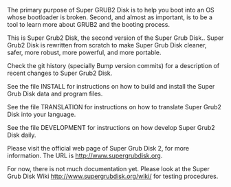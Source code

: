 The primary purpose of Super GRUB2 Disk is to help you boot into an OS whose bootloader is broken.
Second, and almost as important, is to be a tool to learn more about GRUB2 and the booting process.

This is Super Grub2 Disk, the second version of the Super Grub Disk..
Super Grub2 Disk is rewritten from scratch to make Super Grub Disk cleaner, safer, more
robust, more powerful, and more portable.

Check the git history (specially Bump version commits) for a description of recent changes to Super Grub2 Disk.

See the file INSTALL for instructions on how to build and install the
Super Grub Disk data and program files.

See the file TRANSLATION for instructions on how to translate Super Grub2 Disk into your language.

See the file DEVELOPMENT for instructions on how develop Super Grub2 Disk daily.

Please visit the official web page of Super Grub Disk 2, for more information.
The URL is <http://www.supergrubdisk.org>.

For now, there is not much documentation yet. Please look at the Super Grub Disk
Wiki <http://www.supergrubdisk.org/wiki/> for testing procedures.
